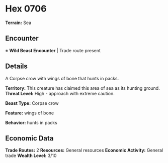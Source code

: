 # Hex 0706

**Terrain:** Sea

## Encounter
※ **Wild Beast Encounter** | Trade route present

## Details
A Corpse crow with wings of bone that hunts in packs.

**Territory:** This creature has claimed this area of sea as its hunting ground.
**Threat Level:** High - approach with extreme caution.

**Beast Type:** Corpse crow

**Feature:** wings of bone

**Behavior:** hunts in packs

## Economic Data
**Trade Routes:** 2
**Resources:** General resources
**Economic Activity:** General trade
**Wealth Level:** 3/10
